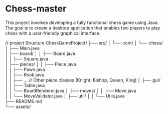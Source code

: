 # Chess-master
This project involves developing a fully functional chess game using Java. The goal is to create a desktop application that enables two players to play chess with a user-friendly graphical interface. 





// project Structure 
ChessGameProject/
├── src/
│   └── com/
│       └── chess/
│           ├── Main.java             
│           ├── board/
│           │   ├── Board.java       
│           │   ├── Square.java      
│           ├── pieces/
│           │   ├── Piece.java       
│           │   ├── Pawn.java         
│           │   ├── Rook.java         
│           │   ├── ...               // Other piece classes (Knight, Bishop, Queen, King)
│           ├── gui/
│           │   ├── Table.java     
│           │   └── BoardRenderer.java
│           ├── moves/
│           │   ├── Move.java         
│           │   └── MoveValidator.java
│           ├── util/
│           │   └── Utils.java        
├── README.md                          
└── assets/                            
